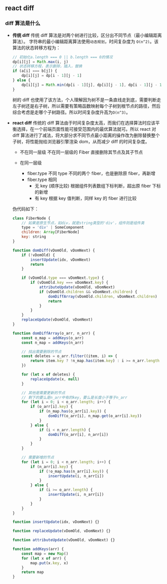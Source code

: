 ## react diff

### diff 算法是什么

-   **传统 diff**
    传统 diff 算法是对两个树进行比较，区分出不同节点（最小编辑距离算法）。
    字符串的最小编辑距离算法使用`动态规划`，时间复杂度为 `O(n^2)`。该算法的状态转移方程为：

    ```javascript
    // 初始化a.length === 0 || b.length === 0的情况
    dp[i][j] = Math.max(i, j)
    // 状态转移方程，表示删除，插入，替换
    if (a[i] === b[j]) {
    	dp[i][j] = dp[i - 1][j - 1]
    } else {
    	dp[i][j] = Math.min(dp[i - 1][j], dp[i][j - 1], dp[i - 1][j - 1]) + 1
    }
    ```

    树的 diff 也使用了该方法，个人理解因为树不是一条直线走到底，需要判断走左子树还是右子树，所以需要有策略函数映射每个子树到根节点的路径，然后综合考虑是走哪个子树路径。所以时间复杂度升高为`O(n^3)`。

-   **react diff**
    传统的 diff 算法由于时间复杂度太高，而我们在选择算法时应该平衡选择，在一个前端页面性能可接受范围内的最优算法就可。所以 react 对 diff 算法进行了减法，将大部分求不同节点最小距离的操作改为删除替换整个子树，将性能抛给浏览器引擎渲染 dom，从而减少 diff 的时间复杂度。

    -   不在同一层级
        不在同一层级的 Fiber 直接删除其节点及其子节点

    -   在同一层级
        -   fiber.type 不同
            type 不同的两个 fiber，也是删除原 fiber，再新增
        -   fiber.type 相同
            -   无 key (顺序比较)
                根据组件列表数组下标判断，超出原 fiber 下标的新增
            -   有 key
                根据 key 值判断，同样 key 的 fiber 进行比较

    伪代码如下：

    ```javascript
    class FiberNode {
    	// 如果是原生节点，如div，就是string类型的'div'，组件则是组件类
    	type = 'div' | SomeComponent
    	children: Array[FiberNode]
    	key: string
    }

    function domDiff(vDomOld, vDomNext) {
    	if (!vDomOld) {
    		insertUpdate(idx, vDomNext)
    		return
    	}

    	if (vDomOld.type === vDomNext.type) {
    		if (vDomOld.key === vDomNext.key) {
    			attributeUpdate(vDomOld, vDomNext)
    			if (vDomOld.children && vDomNext.children) {
    				domDiffArray(vDomOld.children, vDomNext.children)
    				return
    			}
    		}
    	}
    	replaceUpdate(vDomOld, vDomNext)
    }

    function domDiffArray(o_arr, n_arr) {
    	const o_map = addKeys(o_arr)
    	const n_map = addKeys(n_arr)

    	// 找出需要删除的节点
    	const deletes = o_arr.filter((item, i) => {
    		return item.key ? !n_map.has(item.key) : i >= n_arr.length
    	})

    	for (let x of deletes) {
    		replaceUpdate(x, null)
    	}

    	// 其他是需要更新的节点
    	// 剩下的要么是n_arr中有的key，要么是长度小于等于n_arr
    	for (let i = 0; i < o_arr.length; i++) {
    		if (o_arr[i].key) {
    			if (n_map.has(o_arr[i].key)) {
    				domDiff(o_arr[i], n_map.get(o_arr[i].key))
    			}
    		} else {
    			if (i < n_arr.length) {
    				domDiff(o_arr[i], n_arr[i])
    			}
    		}
    	}

    	// 需要新增的节点
    	for (let i = 0; i < n_arr.length; i++) {
    		if (n_arr[i].key) {
    			if (!o_map.has(n_arr[i].key)) {
    				insertUpdate(i, n_arr[i])
    			}
    		} else {
    			if (i >= o_arr.length) {
    				insertUpdate(i, n_arr[i])
    			}
    		}
    	}
    }

    function insertUpdate(idx, vDomNext) {}

    function replaceUpdate(vDomOld, vDomNext) {}

    function attributeUpdate(vDomOld, vDomNext) {}

    function addKeys(arr) {
    	const map = new Map()
    	for (let x of arr) {
    		map.put(x.key, x)
    	}
    	return map
    }
    ```